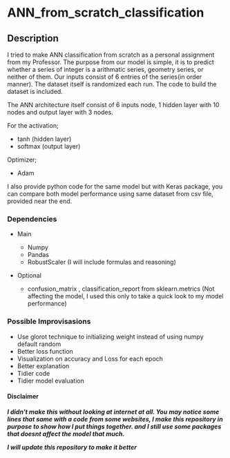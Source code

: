 # ANN_from_scratch_classification

## Description
I tried to make ANN classification from scratch as a personal assignment from my Professor.
The purpose from our model is simple, it is to predict whether a series of integer is a arithmatic series, geometry series, or neither of them.
Our inputs consist of 6 entries of the series(in order manner). The dataset itself is randomized each run. The code to build the dataset is included.

The ANN architecture itself consist of 6 inputs node, 1 hidden layer with 10 nodes and output layer with 3 nodes.

For the activation;
- tanh      (hidden layer)
- softmax   (output layer)

Optimizer;
- Adam

I also provide python code for the same model but with Keras package, you can compare both model performance using same dataset from csv file, provided near the end.


### Dependencies
- Main
  - Numpy
  - Pandas
  - RobustScaler  (I will include formulas and reasoning)
  
- Optional
  - confusion_matrix , classification_report from sklearn.metrics (Not affecting the model, I used this only to take a quick look to my model performance)
  
 ### Possible Improvisasions
 - Use glorot technique to initializing weight instead of using numpy default random
 - Better loss function
 - Visualization on accuracy and Loss for each epoch
 - Better explanation
 - Tidier code
 - Tidier model evaluation
 

#### Disclaimer
***I didn't make this without looking at internet at all. You may notice some lines that same with a code from some websites, I make this repository in purpose to show how I put things together. and I still use some packages that doesnt affect the model that much.***

***I will update this repository to make it better***
